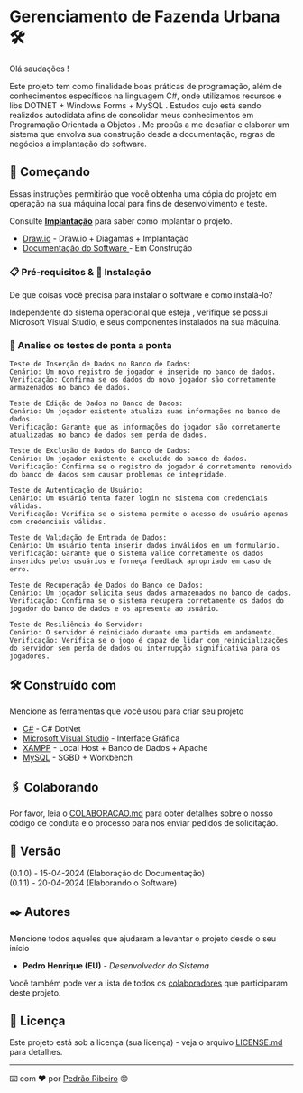 # Gerenciamento de Fazenda Urbana 🛠️

Olá saudações !

Este projeto tem como finalidade boas práticas de programação, além de conhecimentos específicos na linguagem C#, onde utilizamos recursos e libs DOTNET + Windows Forms + MySQL . Estudos cujo está sendo realizdos autodidata afins de consolidar meus conhecimentos em Programação Orientada a Objetos . Me propûs a me desafiar e elaborar um sistema que envolva sua construção desde a documentação, regras de negócios a implantação do software. 

## 🚀 Começando

Essas instruções permitirão que você obtenha uma cópia do projeto em operação na sua máquina local para fins de desenvolvimento e teste.

Consulte **[Implantação](#-implanta%C3%A7%C3%A3o)** para saber como implantar o projeto.

- [Draw.io](https://app.diagrams.net/#G1D1qfWmv6_PLoOS07Q0cNW6bJmPrkPv5L#%7B%22pageId%22%3A%22T7TxZbRPu4S6custz2Es%22%7D) - Draw.io + Diagamas + Implantação
- [Documentação do Software ]() - Em Construção

### 📋 Pré-requisitos & 🔧 Instalação

De que coisas você precisa para instalar o software e como instalá-lo?

Independente do sistema operacional que esteja , verifique se possui Microsoft Visual Studio, e seus componentes  instalados na sua máquina.


### 🔩 Analise os testes de ponta a ponta

```
Teste de Inserção de Dados no Banco de Dados:
Cenário: Um novo registro de jogador é inserido no banco de dados.
Verificação: Confirma se os dados do novo jogador são corretamente armazenados no banco de dados.

Teste de Edição de Dados no Banco de Dados:
Cenário: Um jogador existente atualiza suas informações no banco de dados.
Verificação: Garante que as informações do jogador são corretamente atualizadas no banco de dados sem perda de dados.

Teste de Exclusão de Dados do Banco de Dados:
Cenário: Um jogador existente é excluído do banco de dados.
Verificação: Confirma se o registro do jogador é corretamente removido do banco de dados sem causar problemas de integridade.

Teste de Autenticação de Usuário:
Cenário: Um usuário tenta fazer login no sistema com credenciais válidas.
Verificação: Verifica se o sistema permite o acesso do usuário apenas com credenciais válidas.

Teste de Validação de Entrada de Dados:
Cenário: Um usuário tenta inserir dados inválidos em um formulário.
Verificação: Garante que o sistema valide corretamente os dados inseridos pelos usuários e forneça feedback apropriado em caso de erro.

Teste de Recuperação de Dados do Banco de Dados:
Cenário: Um jogador solicita seus dados armazenados no banco de dados.
Verificação: Confirma se o sistema recupera corretamente os dados do jogador do banco de dados e os apresenta ao usuário.

Teste de Resiliência do Servidor:
Cenário: O servidor é reiniciado durante uma partida em andamento.
Verificação: Verifica se o jogo é capaz de lidar com reinicializações do servidor sem perda de dados ou interrupção significativa para os jogadores.

```

## 🛠️ Construído com

Mencione as ferramentas que você usou para criar seu projeto

- [C#](https://learn.microsoft.com/en-us/dotnet/csharp/) - C# DotNet
- [Microsoft Visual Studio](https://visualstudio.microsoft.com/pt-br/) - Interface Gráfica
- [XAMPP](https://visualstudio.microsoft.com/pt-br/) - Local Host + Banco de Dados + Apache
- [MySQL](https://www.mysql.com/products/workbench/) - SGBD + Workbench

## 🖇️ Colaborando

Por favor, leia o [COLABORACAO.md](https://gist.github.com/usuario/linkParaInfoSobreContribuicoes) para obter detalhes sobre o nosso código de conduta e o processo para nos enviar pedidos de solicitação.

## 📌 Versão

(0.1.0) - 15-04-2024 (Elaboração do Documentação) <br>
(0.1.1) - 20-04-2024 (Elaborando o Software) <br>

## ✒️ Autores

Mencione todos aqueles que ajudaram a levantar o projeto desde o seu início

- **Pedro Henrique (EU)** - _Desenvolvedor do Sistema_

Você também pode ver a lista de todos os [colaboradores](https://github.com/usuario/projeto/colaboradores) que participaram deste projeto.

## 📄 Licença

Este projeto está sob a licença (sua licença) - veja o arquivo [LICENSE.md](https://github.com/usuario/projeto/licenca) para detalhes.

---

⌨️ com ❤️ por [Pedrão Ribeiro](https://github.com/peulearning) 😊
